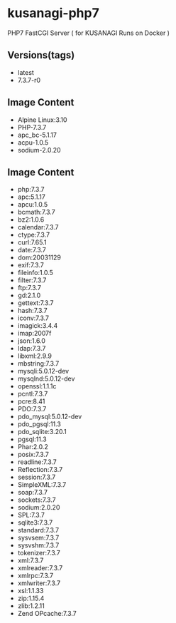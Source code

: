 # kusanagi-php7
PHP7 FastCGI Server ( for KUSANAGI Runs on Docker )

## Versions(tags)
- latest
- 7.3.7-r0

## Image Content
- Alpine Linux:3.10
- PHP-7.3.7
- apc_bc-5.1.17
- acpu-1.0.5
- sodium-2.0.20

## Image Content
- php:7.3.7
- apc:5.1.17
- apcu:1.0.5
- bcmath:7.3.7
- bz2:1.0.6
- calendar:7.3.7
- ctype:7.3.7
- curl:7.65.1
- date:7.3.7
- dom:20031129
- exif:7.3.7
- fileinfo:1.0.5
- filter:7.3.7
- ftp:7.3.7
- gd:2.1.0
- gettext:7.3.7
- hash:7.3.7
- iconv:7.3.7
- imagick:3.4.4
- imap:2007f
- json:1.6.0
- ldap:7.3.7
- libxml:2.9.9
- mbstring:7.3.7
- mysqli:5.0.12-dev
- mysqlnd:5.0.12-dev
- openssl:1.1.1c
- pcntl:7.3.7
- pcre:8.41
- PDO:7.3.7
- pdo_mysql:5.0.12-dev
- pdo_pgsql:11.3
- pdo_sqlite:3.20.1
- pgsql:11.3
- Phar:2.0.2
- posix:7.3.7
- readline:7.3.7
- Reflection:7.3.7
- session:7.3.7
- SimpleXML:7.3.7
- soap:7.3.7
- sockets:7.3.7
- sodium:2.0.20
- SPL:7.3.7
- sqlite3:7.3.7
- standard:7.3.7
- sysvsem:7.3.7
- sysvshm:7.3.7
- tokenizer:7.3.7
- xml:7.3.7
- xmlreader:7.3.7
- xmlrpc:7.3.7
- xmlwriter:7.3.7
- xsl:1.1.33
- zip:1.15.4
- zlib:1.2.11
- Zend OPcache:7.3.7

